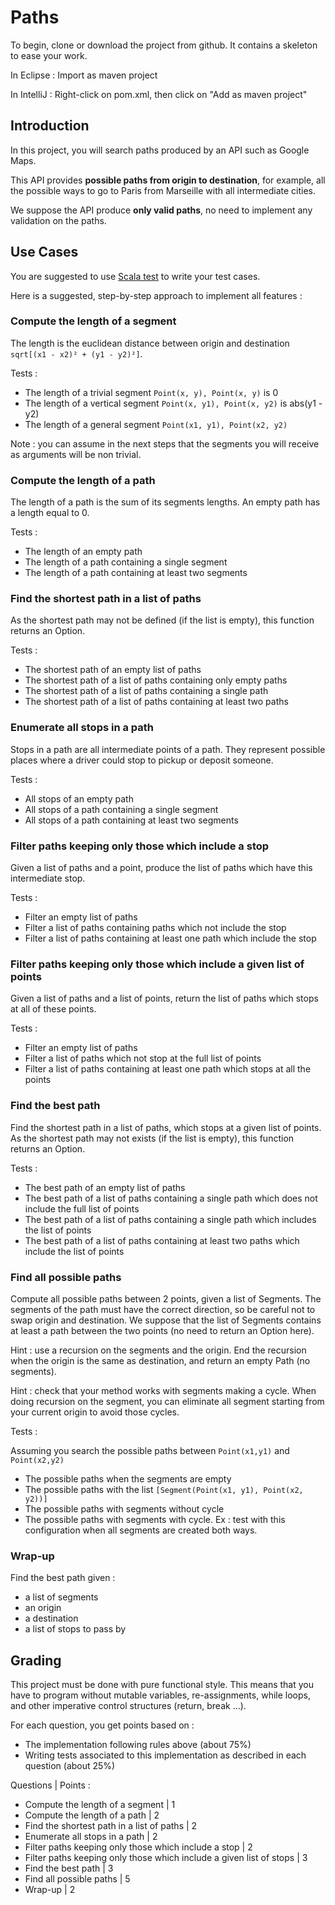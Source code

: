 # Paths 

To begin, clone or download the project from github. It contains a skeleton to ease your work.

In Eclipse : Import as maven project

In IntelliJ : Right-click on pom.xml, then click on "Add as maven project"

## Introduction

In this project, you will search paths produced by an API such as Google Maps. 

This API provides **possible paths from origin to destination**, 
for example, all the possible ways to go to Paris from Marseille with all intermediate cities.

We suppose the API produce **only valid paths**, no need to implement any validation on the paths.

## Use Cases

You are suggested to use [Scala test](http://www.scalatest.org/) to write your test cases.

Here is a suggested, step-by-step approach to implement all features :

### Compute the length of a segment

The length is the euclidean distance between origin and destination `sqrt[(x1 - x2)² + (y1 - y2)²]`.

Tests :

* The length of a trivial segment `Point(x, y), Point(x, y)` is 0 
* The length of a vertical segment `Point(x, y1), Point(x, y2)` is abs(y1 - y2)
* The length of a general segment `Point(x1, y1), Point(x2, y2)`

Note : you can assume in the next steps that the segments you will receive as arguments will be non trivial.

### Compute the length of a path

The length of a path is the sum of its segments lengths.
An empty path has a length equal to 0.

Tests :

* The length of an empty path
* The length of a path containing a single segment
* The length of a path containing at least two segments

### Find the shortest path in a list of paths

As the shortest path may not be defined (if the list is empty),
this function returns an Option.

Tests :

* The shortest path of an empty list of paths
* The shortest path of a list of paths containing only empty paths
* The shortest path of a list of paths containing a single path
* The shortest path of a list of paths containing at least two paths

### Enumerate all stops in a path

Stops in a path are all intermediate points of a path.
They represent possible places where a driver could stop to pickup or deposit someone.

Tests :

* All stops of an empty path
* All stops of a path containing a single segment
* All stops of a path containing at least two segments

### Filter paths keeping only those which include a stop

Given a list of paths and a point, produce the list of paths which have this intermediate stop.
 
Tests :
 
* Filter an empty list of paths
* Filter a list of paths containing paths which not include the stop
* Filter a list of paths containing at least one path which include the stop

### Filter paths keeping only those which include a given list of points

Given a list of paths and a list of points,
return the list of paths which stops at all of these points.

Tests :
 
* Filter an empty list of paths
* Filter a list of paths which not stop at the full list of points
* Filter a list of paths containing at least one path which stops at all the points

### Find the best path

Find the shortest path in a list of paths, which stops at a given list of points.
As the shortest path may not exists (if the list is empty), this function returns an Option.

Tests :

* The best path of an empty list of paths
* The best path of a list of paths containing a single path which does not include the full list of points
* The best path of a list of paths containing a single path which includes the list of points
* The best path of a list of paths containing at least two paths which include the list of points

### Find all possible paths

Compute all possible paths between 2 points, given a list of Segments.
The segments of the path must have the correct direction, so be careful not to swap origin and destination.
We suppose that the list of Segments contains at least a path between the two points
(no need to return an Option here).

Hint : use a recursion on the segments and the origin. End the recursion when the origin is the same as destination, and return an empty Path (no segments).

Hint : check that your method works with segments making a cycle. When doing recursion on the segment, you can eliminate all segment starting from your current origin to avoid those cycles.

Tests :

Assuming you search the possible paths between `Point(x1,y1)` and `Point(x2,y2)`

* The possible paths when the segments are empty
* The possible paths with the list `[Segment(Point(x1, y1), Point(x2, y2))]`
* The possible paths with segments without cycle
* The possible paths with segments with cycle. Ex : test with this configuration when all segments are created both ways.



### Wrap-up

Find the best path given :
* a list of segments
* an origin 
* a destination
* a list of stops to pass by



## Grading

This project must be done with pure functional style.
This means that you have to program without mutable variables, re-assignments, while loops, and other imperative control structures (return, break ...).

For each question, you get points based on :

* The implementation following rules above (about 75%)
* Writing tests associated to this implementation as described in each question (about 25%)

Questions | Points :

* Compute the length of a segment | 1
* Compute the length of a path | 2
* Find the shortest path in a list of paths | 2
* Enumerate all stops in a path | 2
* Filter paths keeping only those which include a stop | 2
* Filter paths keeping only those which include a given list of stops | 3
* Find the best path | 3
* Find all possible paths | 5
* Wrap-up | 2
